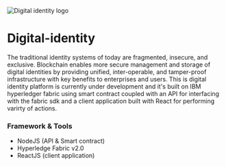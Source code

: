 
![Digital identity logo](https://raw.githubusercontent.com/TheDhejavu/node-digital-identity/master/assets/logo.png)

# Digital-identity
The traditional identity systems of today are fragmented, insecure, and exclusive. Blockchain enables more secure management and storage of digital identities by providing unified, inter-operable, and tamper-proof infrastructure with key benefits to enterprises and users. This is digital identity platform is currently under development and it's built on IBM hyperledger fabric using smart contract coupled with an API for interfacing with the fabric sdk and a client application built with React for performing varirty of actions.

### Framework & Tools
- NodeJS (API & Smart contract)
- Hyperledge Fabric v2.0
- ReactJS (client application)

